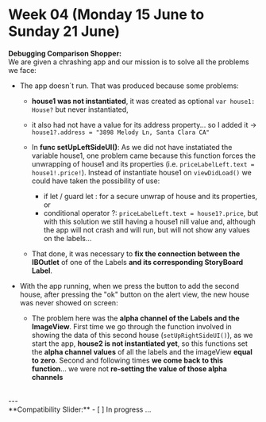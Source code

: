 # Week 04 (Monday 15 June to Sunday 21 June)
 
**Debugging Comparison Shopper:**  
We are given a chrashing app and our mission is to solve all the problems we face:

- The app doesn´t run. That was produced because some problems:
  - **house1 was not instantiated**, it was created as optional `var house1: House?` but never instantiated,
  - it also had not have a value for its address property... so I added it -> `house1?.address = "3898 Melody Ln, Santa Clara CA"`
  
  - In **func setUpLeftSideUI()**: As we did not have instatiated the variable house1, one problem came because this function forces the unwrapping of house1 and its properties  (i.e. `priceLabelLeft.text = house1!.price!`). Instead of instantiate house1 on `viewDidLoad()` we could have taken the possibility of use:
    - if let / guard let : for a secure unwrap of house and its properties, or 
    - conditional operator ?: `priceLabelLeft.text = house1?.price`, but with this solution we still having a house1 nill value and, although the app will not crash and will run, but will not show any values on the labels...
  
  - That done, it was necessary to **fix the connection between the IBOutlet** of one of the Labels **and its corresponding StoryBoard Label**.
 
- With the app running, when we press the button to add the second house, after pressing the "ok" button on the alert view, the new house was never showed on screen:
  - The problem here was the **alpha channel of the Labels and the ImageView**. First time we go through the function involved in showing the data of this second house (`setUpRightSideUI()`), as we start the app, **house2 is not instantiated yet**, so this functions set the **alpha channel values** of all the labels and the imageView **equal to zero**. Second and following times **we come back to this function**... we were not **re-setting the value of those alpha channels**
  
 
  
<br>  
--- 
<br>
**Compatibility Slider:** 
  - [ ] In progress ...
